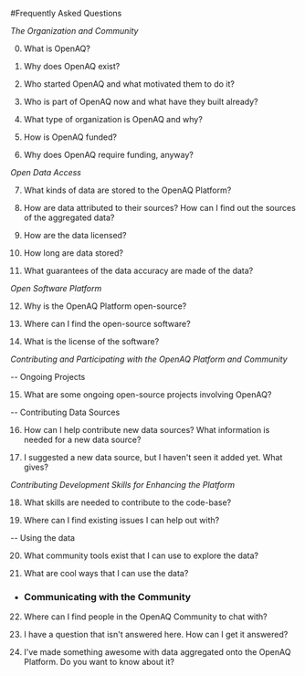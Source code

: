 #Frequently Asked Questions

_The Organization and Community_

0. What is OpenAQ?

1. Why does OpenAQ exist?

2. Who started OpenAQ and what motivated them to do it?

3. Who is part of OpenAQ now and what have they built already?

4. What type of organization is OpenAQ and why?

5. How is OpenAQ funded?

6. Why does OpenAQ require funding, anyway?



 _Open Data Access_

7. What kinds of data are stored to the OpenAQ Platform?

8. How are data attributed to their sources? How can I find out the sources of the aggregated data?

9. How are the data licensed?

10. How long are data stored?

11. What guarantees of the data accuracy are made of the data? 



 _Open Software Platform_ 

12. Why is the OpenAQ Platform open-source?

13. Where can I find the open-source software?

14. What is the license of the software?

 
 
 _Contributing and Participating with the OpenAQ Platform and Community_

 --  Ongoing Projects

15. What are some ongoing open-source projects involving OpenAQ?

 --  Contributing Data Sources

16. How can I help contribute new data sources? What information is needed for a new data source?

17. I suggested a new data source, but I haven't seen it added yet. What gives?



 _Contributing Development Skills for Enhancing the Platform_

18. What skills are needed to contribute to the code-base? 

19. Where can I find existing issues I can help out with?


 -- Using the data

20. What community tools exist that I can use to explore the data?

21. What are cool ways that I can use the data?



 - ### Communicating with the Community

22. Where can I find people in the OpenAQ Community to chat with? 

23. I have a question that isn't answered here. How can I get it answered?

24. I've made something awesome with data aggregated onto the OpenAQ Platform. Do you want to know about it?
